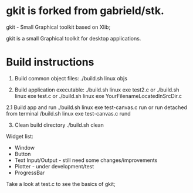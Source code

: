 # gkit is forked from  gabrield/stk.

gkit - Small Graphical toolkit based on Xlib;

gkit is a small Graphical toolkit for desktop applications.

# Build instructions
1. Build common object files:
./build.sh linux objs

2. Build application executable:
./build.sh linux exe test2.c
or
./build.sh linux exe test.c
or
./build.sh linux exe YourFilenameLocatedInSrcDir.c

2.1 Build app and run
./build.sh linux exe test-canvas.c run
or run detached from terminal
/build.sh linux exe test-canvas.c rund

3. Clean build directory
./build.sh clean


Widget list:

* Window
* Button
* Text Input/Output - still need some changes/improvements
* Plotter - under development/test
* ProgressBar

Take a look at test.c to see the basics of gkit;

